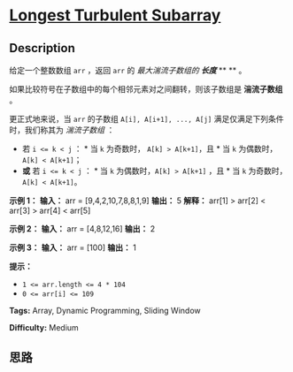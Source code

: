 # [Longest Turbulent Subarray][title]

## Description

给定一个整数数组 `arr` ，返回 `arr` 的  _最大湍流子数组的 **长度**_ ** ** 。

如果比较符号在子数组中的每个相邻元素对之间翻转，则该子数组是  **湍流子数组**  。

更正式地来说，当 `arr` 的子数组 `A[i], A[i+1], ..., A[j]` 满足仅满足下列条件时，我们称其为 _湍流子数组_ ：

  * 若 `i <= k < j` ：     * 当 `k` 为奇数时， `A[k] > A[k+1]`，且    * 当 `k` 为偶数时，`A[k] < A[k+1]`；
  * **或** 若 `i <= k < j` ：     * 当 `k` 为偶数时，`A[k] > A[k+1]` ，且    * 当 `k` 为奇数时， `A[k] < A[k+1]`。



**示例 1：**
            **输入：** arr = [9,4,2,10,7,8,8,1,9]    **输出：** 5    **解释：** arr[1] > arr[2] < arr[3] > arr[4] < arr[5]

**示例 2：**
            **输入：** arr = [4,8,12,16]    **输出：** 2    

**示例 3：**
            **输入：** arr = [100]    **输出：** 1    



**提示：**

  * `1 <= arr.length <= 4 * 104`
  * `0 <= arr[i] <= 109`


**Tags:** Array, Dynamic Programming, Sliding Window

**Difficulty:** Medium

## 思路

[title]: https://leetcode-cn.com/problems/longest-turbulent-subarray
